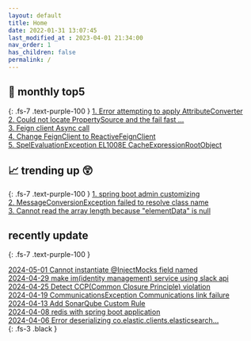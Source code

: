 ```yaml
---
layout: default
title: Home
date: 2022-01-31 13:07:45
last_modified_at : 2023-04-01 21:34:00
nav_order: 1
has_children: false
permalink: /
---
```


## 🌈 monthly top5
{: .fs-7 .text-purple-100 }
[1. Error attempting to apply AttributeConverter](./docs/errors/attributeConverter_error.md)  
[2. Could not locate PropertySource and the fail fast ...](./docs/errors/propertySourceError.md)  
[3. Feign client Async call](./docs/msa/feign/feignclient_async.md)  
[4. Change FeignClient to ReactiveFeignClient](./docs/msa/feign/change_feignClient_to_reactiveFeignClient.md)  
[5. SpelEvaluationException EL1008E CacheExpressionRootObject](./docs/errors/spelEvaluationException.md)  

## 📈 trending up 😲
{: .fs-7 .text-purple-100 }
[1. spring boot admin customizing](./docs/msa/spring/spring_boot_admin_customizing.md)  
[2. MessageConversionException failed to resolve class name](./docs/msa/kafka/messageConversionException.md)  
[3. Cannot read the array length because "elementData" is null](./docs/errors/elementData_is_null.md)  


## recently update
{: .fs-7 .text-purple-100 }

[2024-05-01 Cannot instantiate @InjectMocks field named](./docs/quality/testcase/cannot_instantiate_injectMocks_field_named.md)  
[2024-04-29 make im(identity management) service using slack api](./docs/sub-projects/make_im_service_using_slack.md)  
[2024-04-25 Detect CCP(Common Closure Principle) violation](./docs/sub-projects/detect_ccp_violation.md)  
[2024-04-19 CommunicationsException Communications link failure](./docs/errors/communicationsException_communications_link_failure.md)  
[2024-04-13 Add SonarQube Custom Rule](./docs/quality/sonarqube/add_sonarqube_custom_rule.md)  
[2024-04-08 redis with spring boot application](./docs/msa/cache/redis_with_spring_boot_application.md)  
[2024-04-06 Error deserializing co.elastic.clients.elasticsearch...](./docs/msa/elastic-search/elasticsearch_analyzer_error.md)  
{: .fs-3 .black }